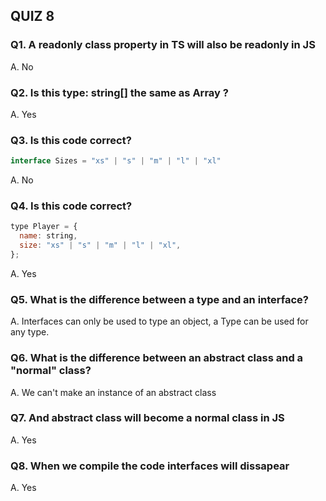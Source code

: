 ## QUIZ 8

### Q1. A readonly class property in TS will also be readonly in JS

A. No

### Q2. Is this type: string[] the same as Array<string> ?

A. Yes

### Q3. Is this code correct?

```javascript
interface Sizes = "xs" | "s" | "m" | "l" | "xl"
```

A. No

### Q4. Is this code correct?

```javascript
type Player = {
  name: string,
  size: "xs" | "s" | "m" | "l" | "xl",
};
```

A. Yes

### Q5. What is the difference between a type and an interface?

A. Interfaces can only be used to type an object, a Type can be used for any type.

### Q6. What is the difference between an abstract class and a "normal" class?

A. We can't make an instance of an abstract class

### Q7. And abstract class will become a normal class in JS

A. Yes

### Q8. When we compile the code interfaces will dissapear

A. Yes
